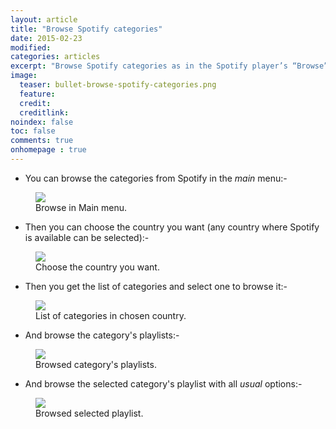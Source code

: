 ```yaml
---
layout: article
title: "Browse Spotify categories"
date: 2015-02-23
modified:
categories: articles
excerpt: "Browse Spotify categories as in the Spotify player’s “Browse” tab."
image:
  teaser: bullet-browse-spotify-categories.png
  feature:
  credit:
  creditlink:
noindex: false
toc: false
comments: true
onhomepage : true
---
```


* You can browse the categories from Spotify in the *main* menu:-

<figure>
  <img src="{{ site.url }}/images/browse-categories1.jpg">
  <figcaption>Browse in Main menu.</figcaption>
</figure>

* Then you can choose the country you want (any country where Spotify is available can be selected):-

<figure>
  <img src="{{ site.url }}/images/browse-categories2.jpg">
  <figcaption>Choose the country you want.</figcaption>
</figure>

* Then you get the list of categories and select one to browse it:-

<figure>
  <img src="{{ site.url }}/images/browse-categories3.jpg">
  <figcaption>List of categories in chosen country.</figcaption>
</figure>

* And browse the category's playlists:-

<figure>
  <img src="{{ site.url }}/images/browse-categories4.jpg">
  <figcaption>Browsed category's playlists.</figcaption>
</figure>

* And browse the selected category's playlist with all _usual_ options:-

<figure>
  <img src="{{ site.url }}/images/browse-categories5.jpg">
  <figcaption>Browsed selected playlist.</figcaption>
</figure>